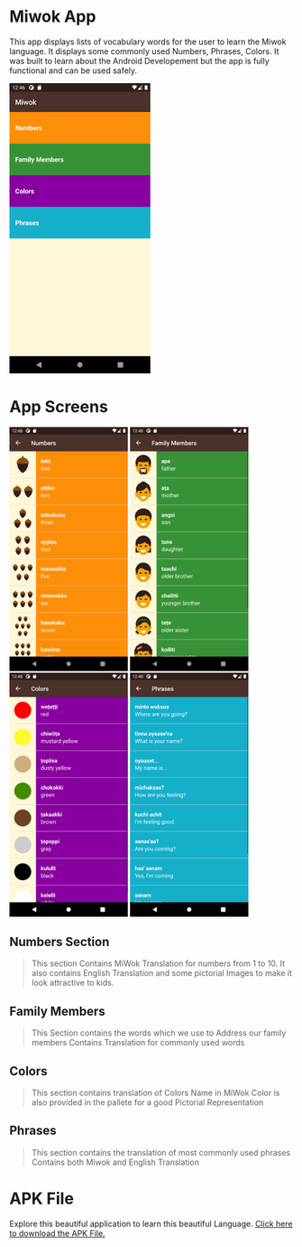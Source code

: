 # Miwok App

This app displays lists of vocabulary words for the user to learn the Miwok language.
It displays some commonly used Numbers, Phrases, Colors.
It was built to learn about the Android Developement but the app is fully functional and can be used safely.

<img src = "https://github.com/vmbansal2001/MiWok/blob/master/App%20ScreenShots/Screenshot_1626290192.png" width = 250>

# App Screens

<div>
<img src = "https://github.com/vmbansal2001/MiWok/blob/master/App%20ScreenShots/Screenshot_1626290324.png" width = 210>
<img src = "https://github.com/vmbansal2001/MiWok/blob/master/App%20ScreenShots/Screenshot_1626290331.png" width = 210>
<img src = "https://github.com/vmbansal2001/MiWok/blob/master/App%20ScreenShots/Screenshot_1626290335.png" width = 210>
<img src = "https://github.com/vmbansal2001/MiWok/blob/master/App%20ScreenShots/Screenshot_1626290338.png" width = 210>
</div>

## Numbers Section
> This section Contains MiWok Translation for numbers from 1 to 10.
> It also contains English Translation and some pictorial Images to make it look attractive to kids.

## Family Members
> This Section contains the words which we use to Address our family members
> Contains Translation for commonly used words

## Colors
> This section contains translation of Colors Name in MiWok
> Color is also provided in the pallete for a good Pictorial Representation

## Phrases
> This section contains the translation of most commonly used phrases
> Contains both Miwok and English Translation

# APK File
Explore this beautiful application to learn this beautiful Language.
<a href = "https://github.com/vmbansal2001/MiWok/raw/master/MiWok%20APK.apk">Click here to download the APK File.</a>
